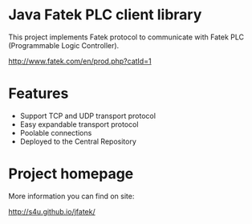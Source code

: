 Java Fatek PLC client library
=============================
This project implements Fatek protocol to communicate with Fatek PLC (Programmable Logic Controller).

http://www.fatek.com/en/prod.php?catId=1

Features
========

 * Support TCP and UDP transport protocol
 * Easy expandable transport protocol
 * Poolable connections
 * Deployed to the Central Repository


Project homepage
================

More information you can find on site:

http://s4u.github.io/jfatek/


